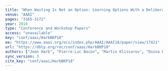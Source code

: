 ```yaml
---
title: "When Waiting Is Not an Option: Learning Options With a Deliberation Cost."
venue: "AAAI"
pages: "3165-3172"
year: 2018
type: "Conference and Workshop Papers"
access: "unavailable"
key: "conf/aaai/HarbBKP18"
ee: "https://www.aaai.org/ocs/index.php/AAAI/AAAI18/paper/view/17421"
url: "https://dblp.org/rec/conf/aaai/HarbBKP18"
authors: ["Jean Harb", "Pierre-Luc Bacon", "Martin Klissarov", "Doina Precup"]
sync_version: 3
cite_key: "conf/aaai/HarbBKP18"
---
```

